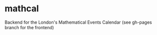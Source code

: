 # mathcal
Backend for the London's Mathematical Events Calendar (see gh-pages branch for the frontend)
